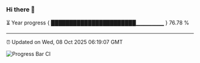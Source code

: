 ### Hi there 👋

⏳ Year progress { ███████████████████████▁▁▁▁▁▁▁ } 76.78 %

---

⏰ Updated on Wed, 08 Oct 2025 06:19:07 GMT

![Progress Bar CI](https://github.com/code-lakshay/GitHub-Actions-Demo/workflows/Progress%20Bar%20CI/badge.svg)
